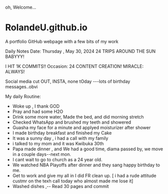 oh, Welcome...
# RolandeU.github.io
A portfolio GitHub webpage with a few bits of my work

Daily Notes
Date: Thursday , May 30, 2024
24 TRIPS AROUND THE SUN BABYYY!

I HIT 1K COMMITS!!
Occasion: 24 CONTENT CREATION!
MIRACLE: ALWAYS!

Social media cut OUT, INSTA, none tOday ---lots of birthday messages..obvi 

My daily Routine:
- Woke up , I thank GOD
- Pray and had some H2O
- Drink some more water, Made the bed, and did morning stretch
- Checked WhatsApp and brushed my teeth and showered
- Guasha my face for a minute and applyed moisturizer after shower
- I made birthday breakfast and finished my Cake
- It was a sunny day , i had a call with my family
- i talked to my mom and it was Kwibuka 30th
- Papa made dinner , and We had a good time, diama passed by, we move in a couple days--next mon.
- I cant wait to go to church as a 24 year old.
- We watched NBA Playoffs after dinner and they sang happy birthday to me.
- Get to work and give my all in I did FR clean up.
[ i had a rude attitude custmr on the texh call today who almost made me lose it]
- Washed dishes ,-- Read 30 pages and commit


